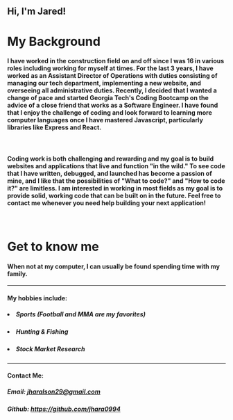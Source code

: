 ## Hi, I'm Jared!

# My Background
#### I have worked in the construction field on and off since I was 16 in various roles including working for myself at times. For the last 3 years, I have worked as an Assistant Director of Operations with duties consisting of managing our tech department, implementing a new website, and overseeing all administrative duties. Recently, I decided that I wanted a change of pace and started Georgia Tech's Coding Bootcamp on the advice of a close friend that works as a Software Engineer. I have found that I enjoy the challenge of coding and look forward to learning more computer languages once I have mastered Javascript, particularly libraries like Express and React. 
<br>

#### Coding work is both challenging and rewarding and my goal is to build websites and applications that live and function "in the wild." To see code that I have written, debugged, and launched has become a passion of mine, and I like that the possibilities of "What to code?" and "How to code it?" are limitless. I am interested in working in most fields as my goal is to provide solid, working code that can be built on in the future. Feel free to contact me whenever you need help building your next application!
<br>


# Get to know me
#### When not at my computer, I can usually be found spending time with my family.
<hr>

#### My hobbies include:
##### <li>  Sports (Football and MMA are my favorites)
##### <li> Hunting & Fishing
##### <li> Stock Market Research
<hr>

#### Contact Me:
##### Email: jharalson29@gmail.com
##### Github: https://github.com/jhara0994

 

